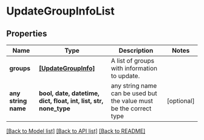 # UpdateGroupInfoList


## Properties
Name | Type | Description | Notes
------------ | ------------- | ------------- | -------------
**groups** | [**[UpdateGroupInfo]**](UpdateGroupInfo.md) | A list of groups with information to update. | 
**any string name** | **bool, date, datetime, dict, float, int, list, str, none_type** | any string name can be used but the value must be the correct type | [optional]

[[Back to Model list]](../README.md#documentation-for-models) [[Back to API list]](../README.md#documentation-for-api-endpoints) [[Back to README]](../README.md)


